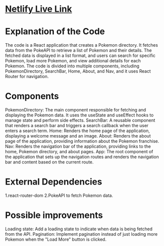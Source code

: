 # [Netlify Live Link](https://extraordinary-concha-8b7826.netlify.app)

# Explanation of the Code
The code is a React application that creates a Pokemon directory. It fetches data from the PokeAPI to retrieve a list of Pokemon and their details. The fetched data is displayed in a list format, and users can search for specific Pokemon, load more Pokemon, and view additional details for each Pokemon. The code is divided into multiple components, including PokemonDirectory, SearchBar, Home, About, and Nav, and it uses React Router for navigation.

# Components 
PokemonDirectory: 
The main component responsible for fetching and displaying the Pokemon data. It uses the useState and useEffect hooks to manage state and perform side effects.
SearchBar: 
A reusable component that renders a search bar and triggers a search callback when the user enters a search term.
Home: 
Renders the home page of the application, displaying a welcome message and an image.
About:
 Renders the about page of the application, providing information about the Pokemon franchise.
Nav: 
Renders the navigation bar of the application, providing links to the home, Pokemon directory, and about pages.
App:
 The root component of the application that sets up the navigation routes and renders the navigation bar and content based on the current route.

 # External Dependencies
 1.react-router-dom
 2.PokeAPI to fetch Pokemon data.

 # Possible improvements
Loading state: Add a loading state to indicate when data is being fetched from the API.
Pagination: Implement pagination instead of just loading more Pokemon when the "Load More" button is clicked.
